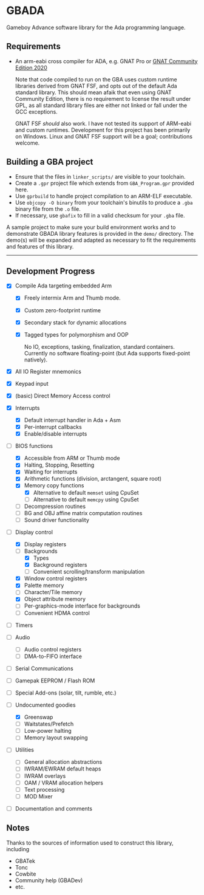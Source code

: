 
# GBADA

Gameboy Advance software library for the Ada programming language.

## Requirements

- An arm-eabi cross compiler for ADA, e.g. GNAT Pro or [GNAT Community Edition 2020](https://www.adacore.com/download/more)

  Note that code compiled to run on the GBA uses custom runtime libraries derived from GNAT FSF,
  and opts out of the default Ada standard library. This should mean afaik that even using GNAT
  Community Edition, there is no requirement to license the result under GPL, as all standard
  library files are either not linked or fall under the GCC exceptions.

  GNAT FSF _should_ also work. I have not tested its support of ARM-eabi and custom runtimes.
  Development for this project has been primarily on Windows. Linux and GNAT FSF support
  will be a goal; contributions welcome.

## Building a GBA project

- Ensure that the files in `linker_scripts/` are visible to your toolchain.
- Create a `.gpr` project file which extends from `GBA_Program.gpr` provided here.
- Use `gprbuild` to handle project compilation to an ARM-ELF executable.
- Use `objcopy -O binary` from your toolchain's binutils to produce a `.gba` binary file from the `.o` file.
- If necessary, use `gbafix` to fill in a valid checksum for your `.gba` file.

A sample project to make sure your build environment works and to demonstrate GBADA library features
is provided in the `demo/` directory. The demo(s) will be expanded and adapted as necessary to fit
the requirements and features of this library.

---

## Development Progress

- [x] Compile Ada targeting embedded Arm
    - [x] Freely intermix Arm and Thumb mode.
    - [x] Custom zero-footprint runtime
    - [x] Secondary stack for dynamic allocations
    - [x] Tagged types for polymorphism and OOP

      No IO, exceptions, tasking, finalization, standard containers.
      Currently no software floating-point (but Ada supports fixed-point natively).


- [x] All IO Register mnemonics
- [x] Keypad input
- [x] (basic) Direct Memory Access control
- [x] Interrupts
    - [x] Default interrupt handler in Ada + Asm
    - [x] Per-interrupt callbacks
    - [x] Enable/disable interrupts
- [ ] BIOS functions
    - [x] Accessible from ARM or Thumb mode
    - [x] Halting, Stopping, Resetting
    - [x] Waiting for interrupts
    - [x] Arithmetic functions (division, arctangent, square root)
    - [x] Memory copy functions
        - [x] Alternative to default `memset` using CpuSet
        - [ ] Alternative to default `memcpy` using CpuSet
    - [ ] Decompression routines
    - [ ] BG and OBJ affine matrix computation routines
    - [ ] Sound driver functionality
- [ ] Display control
    - [x] Display registers
    - [ ] Backgrounds
        - [x] Types
        - [x] Background registers
        - [ ] Convenient scrolling/transform manipulation
    - [x] Window control registers
    - [x] Palette memory
    - [ ] Character/Tile memory
    - [x] Object attribute memory
    - [ ] Per-graphics-mode interface for backgrounds
    - [ ] Convenient HDMA control
- [ ] Timers
- [ ] Audio
    - [ ] Audio control registers
    - [ ] DMA-to-FIFO interface
- [ ] Serial Communications
- [ ] Gamepak EEPROM / Flash ROM
- [ ] Special Add-ons (solar, tilt, rumble, etc.)
- [ ] Undocumented goodies
    - [x] Greenswap
    - [ ] Waitstates/Prefetch
    - [ ] Low-power halting
    - [ ] Memory layout swapping
- [ ] Utilities
    - [ ] General allocation abstractions
    - [ ] IWRAM/EWRAM default heaps
    - [ ] IWRAM overlays
    - [ ] OAM / VRAM allocation helpers
    - [ ] Text processing
    - [ ] MOD Mixer
- [ ] Documentation and comments


## Notes

Thanks to the sources of information used to construct this library, including
- GBATek
- Tonc
- Cowbite
- Community help (GBADev)
- etc.